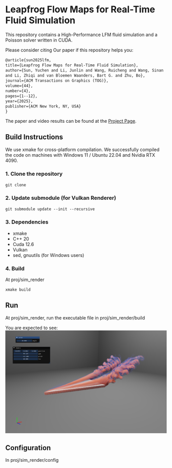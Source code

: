 # Leapfrog Flow Maps for Real-Time Fluid Simulation
This repository contains a High-Performance LFM fluid simulation and a Poisson solver written in CUDA. 

Please consider citing Our paper if this repository helps you:

```
@article{sun2025lfm,
title={Leapfrog Flow Maps for Real-Time Fluid Simulation},
author={Sun, Yuchen and Li, Junlin and Wang, Ruicheng and Wang, Sinan and Li, Zhiqi and van Bloemen Waanders, Bart G. and Zhu, Bo},
journal={ACM Transactions on Graphics (TOG)},
volume={44},
number={4},
pages={1--12},
year={2025},
publisher={ACM New York, NY, USA}
}
```

The paper and video results can be found at the [Project Page](https://yuchen-sun-cg.github.io/projects/lfm/). 

## Build Instructions
We use xmake for cross-platform compilation. We successfully compiled the code on machines with Windows 11 / Ubuntu 22.04 and Nvidia RTX 4090. 

### 1. Clone the repository
```
git clone
```
### 2. Update submodule (for Vulkan Renderer)
```
git submodule update --init --recursive
```
### 3. Dependencies
* xmake
* C++ 20
* Cuda 12.6
* Vulkan
* sed, gnuutils (for Windows users)

### 4. Build

At proj/sim_render

```
xmake build
```



## Run

At proj/sim_render, run the executable file in proj/sim_render/build

You are expected to see:
![](image/deltawing.png)


## Configuration

In proj/sim_render/config